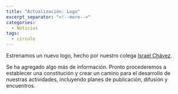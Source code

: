 ```yaml
---
title: "Actualización: Logo"
excerpt_separator: "<!--more-->"
categories:
  - Noticias
tags:
  - círculo
---
```


Estrenamos un nuevo logo, hecho por nuestro colega <a href="https://ut-ee.academia.edu/IsChvz">Israel Chávez</a>.

<!--more-->

Se ha agregado algo más de información. Pronto procederemos a establecer una constitución y crear un camino para el desarrollo de nuestras actividades, incluyendo planes de publicación, difusión y encuentros.